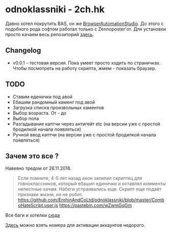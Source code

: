 # odnoklassniki - 2ch.hk
Давно хотел покрутить BAS, он же [BrowserAutomationStudio](https://bablosoft.com/shop/BrowserAutomationStudio).
До этого с подобного рода софтом работал только с Zennoposter'от.
Для установки просто качаем весь репозиторий [здесь](https://github.com/webcamguide/odnoklassniki/archive/master.zip).

## Changelog
* v0.0.1 - тестовая версия. Пока умеет просто ходить по страничках. Чтобы посмотреть на работу скрипта, жмем - показать браузер.

## TODO
* Ставим еденички под авой
* Ебашим рандомный камент под авой
* Загрузка списка произвольных каментов
* Выбор возраста. От - до
* Выбор пола
* Разгадывание каптчи через антигейт etc (на версии уже с простой бродилкой начала появляться)
* Ручной ввод каптчи (на версии уже с простой бродилкой начала появляться)

## Зачем это все ?
Навеяно тредом от 26.11.2018.
> Если помните, 4-5 лет назад анон запилил скриптец для говноклассников, который ебашил единички и оставлял комменты нелестные хачам. Набеги устраивались еще. Скрипт еще подаёт признаки жизни, но не робит.
> https://github.com/ErohinAndCoLtd/odnoklassniki/blob/master/ComboHateScript.user.js
> https://pastebin.com/wZwmGqGm

Все баги и хотелки [сюда](https://github.com/webcamguide/odnoklassniki/issues)

[Здесь](http://simsms.org/) можно взять номера для активации аккаунтов недорого.